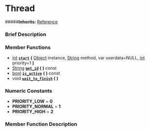 #  Thread  
#####**Inherits:** [Reference](class_reference)

###  Brief Description  


###  Member Functions 
  * [int](class_int)  **[`start`](#start)**  **(** [Object](class_object) instance, [String](class_string) method, var userdata=NULL, [int](class_int) priority=1  **)**
  * [String](class_string)  **[`get_id`](#get_id)**  **(** **)** const
  * [bool](class_bool)  **[`is_active`](#is_active)**  **(** **)** const
  * void  **[`wait_to_finish`](#wait_to_finish)**  **(** **)**

###  Numeric Constants  
  * **PRIORITY_LOW** = **0**
  * **PRIORITY_NORMAL** = **1**
  * **PRIORITY_HIGH** = **2**

###  Member Function Description  
